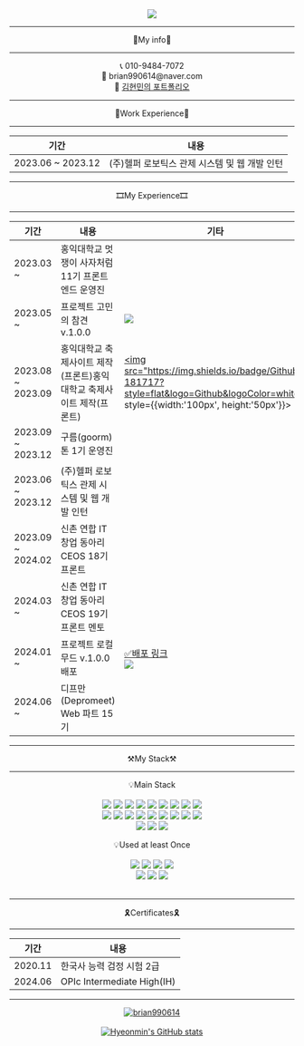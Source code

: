 <div align="center">
<img src="https://capsule-render.vercel.app/api?type=waving&color=0:00FFFF,100:0055FF&height=300&section=header&text=Welcome&fontSize=90&desc=Hyeonmin's%20Github%20Profile&animation=fadeIn&descAlign=65&descAlignY=65&stroke=ffffff" />

-------------------------------------------------------------------------------------------------------------------------------------------------------------------------------------

📑My info📑

-------------------------------------------------------------------------------------------------------------------------------------------------------------------------------------

<div>📞 010-9484-7072</div>
<div>💌  brian990614@naver.com</div>
<div><span>📌</span> <a href="https://sweltering-spy-bfa.notion.site/Portfolio-78f57c9ab4cd4604a0323f13151baf81?pvs=4">김현민의 포트폴리오<a/></div>

-------------------------------------------------------------------------------------------------------------------------------------------------------------------------------------

💼Work Experience💼

-------------------------------------------------------------------------------------------------------------------------------------------------------------------------------------
|기간|내용|
|------|---|
|  2023.06 ~ 2023.12  |  (주)헬퍼 로보틱스 관제 시스템 및 웹 개발 인턴 

-------------------------------------------------------------------------------------------------------------------------------------------------------------------------------------

🎞My Experience🎞

-------------------------------------------------------------------------------------------------------------------------------------------------------------------------------------
|기간|내용|기타|
|------|---|------|
|  2023.03 ~  |  홍익대학교 멋쟁이 사자처럼 11기 프론트엔드 운영진  |
|  2023.05 ~  |  프로젝트 고민의 참견 v.1.0.0  | <a href="https://github.com/go-cham/gocham-frontend"><img src="https://img.shields.io/badge/Github-181717?style=flat&logo=Github&logoColor=white"/></a>
|  2023.08 ~  2023.09 |  홍익대학교 축제사이트 제작(프론트)홍익대학교 축제사이트 제작(프론트)  | <a href="https://github.com/HongikUnivFestival/client-with-react-pwa/tree/release"><img src="https://img.shields.io/badge/Github-181717?style=flat&logo=Github&logoColor=white"/ style={{width:'100px', height:'50px'}}></a>
|  2023.09 ~ 2023.12  |  구름(goorm)톤 1기 운영진  |
|  2023.06 ~ 2023.12  |  (주)헬퍼 로보틱스 관제 시스템 및 웹 개발 인턴  |
|  2023.09 ~ 2024.02  |  신촌 연합 IT 창업 동아리 CEOS 18기 프론트  |
|  2024.03 ~  |  신촌 연합 IT 창업 동아리 CEOS 19기 프론트 멘토  |
|  2024.01 ~  |  프로젝트 로컬무드 v.1.0.0 배포  |  <a href='https://localmood.co.kr/'>✅배포 링크</a> <br /> <a href="https://github.com/local-mood/LocalMood-Front"><img src="https://img.shields.io/badge/Github-181717?style=flat&logo=Github&logoColor=white"/></a>
|  2024.06 ~  |  디프만(Depromeet) Web 파트 15기  |

-------------------------------------------------------------------------------------------------------------------------------------------------------------------------------------

⚒️My Stack⚒️

-------------------------------------------------------------------------------------------------------------------------------------------------------------------------------------

💡Main Stack
</br></br>
   <img src="https://img.shields.io/badge/HTML-E34F26?style=flat&logo=HTML5&logoColor=white"/>
   <img src="https://img.shields.io/badge/CSS-1572B6?style=flat&logo=css3&logoColor=white"/>
   <img src="https://img.shields.io/badge/JavaScript-F7DF1E?style=flat&logo=JavaScript&logoColor=white"/>
   <img src="https://img.shields.io/badge/TypeScript-3178C6?style=flat&logo=TypeScript&logoColor=white"/>
   <img src="https://img.shields.io/badge/React-61DAFB?style=flat&logo=React&logoColor=white"/>
   <img src="https://img.shields.io/badge/NextJS-000000?style=flat&logo=NextJS&logoColor=white"/>
   <img src="https://img.shields.io/badge/Python-3776AB?style=flat&logo=Python&logoColor=white"/>
   <img src="https://img.shields.io/badge/Styled components-DB7093?style=flat-square&logo=styled-components&logoColor=white"/>
   <img src="https://img.shields.io/badge/Panda CSS-F3DF49?style=flat-square&logo=foodpanda&logoColor=black"/>
   </br>
   <img src="https://img.shields.io/badge/Tailwind CSS-06B6D4?style=flat-square&logo=Tailwind CSS&logoColor=white"/>
   <img src="https://img.shields.io/badge/Storybook-FF4785?style=flat-square&logo=Storybook&logoColor=white"/>
   <img src="https://img.shields.io/badge/Git-F05032?style=flat&logo=Git&logoColor=white"/>
   <img src="https://img.shields.io/badge/Github-181717?style=flat&logo=Github&logoColor=white"/>
   <img src="https://img.shields.io/badge/Slack-4A154B?style=flat&logo=Slack&logoColor=white"/>
   <img src="https://img.shields.io/badge/Notion-000000?style=flat&logo=Notion&logoColor=white"/>
   <img src="https://img.shields.io/badge/Docker-2496ED?style=flat&logo=Docker&logoColor=white"/>
   <img src="https://img.shields.io/badge/VSCode-007ACC?style=flat&logo=VisualStudioCode&logoColor=white"/>
   <img src="https://img.shields.io/badge/AWS-232F3E?style=flat&logo=amazonwebservices&logoColor=white"/>
   </br>
   <img src="https://img.shields.io/badge/npm-CB3837?style=flat&logo=npm&logoColor=white"/>
   <img src="https://img.shields.io/badge/yarn-2C8EBB?style=flat&logo=Yarn&logoColor=white"/>
   <img src="https://img.shields.io/badge/pnpm-F69220?style=flat&logo=pnpm&logoColor=white"/>

💡Used at least Once
</br></br>
   <img src="https://img.shields.io/badge/Spring-6DB33F?style=flat&logo=Spring&logoColor=white"/>
   <img src="https://img.shields.io/badge/Spring Boot-6DB33F?style=flat&logo=SpringBoot&logoColor=white"/>
   <img src="https://img.shields.io/badge/NodeJS-339933?style=flat&logo=NodeDotJs&logoColor=white"/>
   <img src="https://img.shields.io/badge/PostgreSQL-4169E1?style=flat&logo=PostgreSQL&logoColor=white"/>
   </br>
   <img src="https://img.shields.io/badge/MongoDB-47A248?style=flat&logo=MongoDB&logoColor=white"/>
   <img src="https://img.shields.io/badge/C++-00599C?style=flat&logo=Cplusplus&logoColor=white"/>
   <img src="https://img.shields.io/badge/C-A8B9CC?style=flat&logo=C&logoColor=white"/>
</br></br>

-------------------------------------------------------------------------------------------------------------------------------------------------------------------------------------

🎗️Certificates🎗️

-------------------------------------------------------------------------------------------------------------------------------------------------------------------------------------
|기간|내용|
|------|---|
|  2020.11  |  한국사 능력 검정 시험 2급
| 2024.06 | OPIc Intermediate High(IH)

-------------------------------------------------------------------------------------------------------------------------------------------------------------------------------------

[![brian990614](http://mazassumnida.wtf/api/v2/generate_badge?boj=brian990614)](https://solved.ac/brian990614)
</br></br>
  [![Hyeonmin's GitHub stats](https://github-readme-stats.vercel.app/api?username=wokbjso)](https://github.com/wokbjso/github-readme-stats)
</div>


